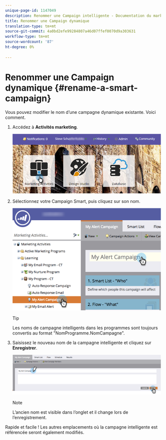 ```yaml
---
unique-page-id: 1147049
description: Renommer une Campaign intelligente - Documentation du marketing - Documentation du produit
title: Renommer une Campaign dynamique
translation-type: tm+mt
source-git-commit: 4a0bd2efe99284807a46d07ffef0070d9a303631
workflow-type: tm+mt
source-wordcount: '87'
ht-degree: 0%

---
```



# Renommer une Campaign dynamique {#rename-a-smart-campaign}

Vous pouvez modifier le nom d’une campagne dynamique existante. Voici comment.

1. Accédez à **Activités marketing**.

   ![](assets/login-marketing-activities.png)

1. Sélectionnez votre Campaign Smart, puis cliquez sur son nom.

   ![](assets/renamecampaign-hands.png)

   >[!TIP]
   >
   >Les noms de campagne intelligents dans les programmes sont toujours convertis au format &quot;NomProgramme.NomCampagne&quot;.

1. Saisissez le nouveau nom de la campagne intelligente et cliquez sur **Enregistrer**.

   ![](assets/rename-cursorandhand.png)

   >[!NOTE]
   >
   >L’ancien nom est visible dans l’onglet et il change lors de l’enregistrement.

Rapide et facile ! Les autres emplacements où la campagne intelligente est référencée seront également modifiés.
